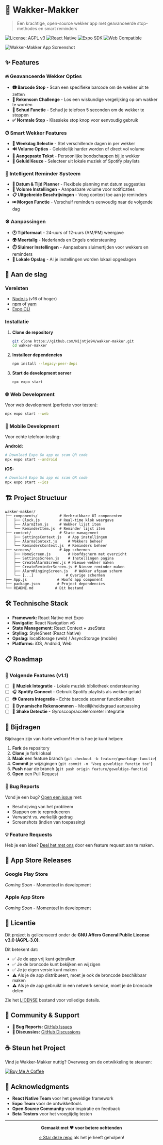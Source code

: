# 🚨 Wakker-Makker

> Een krachtige, open-source wekker app met geavanceerde stop-methodes en smart reminders

[![License: AGPL v3](https://img.shields.io/badge/License-AGPL%20v3-blue.svg)](https://www.gnu.org/licenses/agpl-3.0)
[![React Native](https://img.shields.io/badge/React%20Native-0.74-blue.svg)](https://reactnative.dev/)
[![Expo SDK](https://img.shields.io/badge/Expo%20SDK-51-black.svg)](https://expo.dev/)
[![Web Compatible](https://img.shields.io/badge/Web-Compatible-green.svg)](https://expo.dev/tools#web)

![Wakker-Makker App Screenshot](https://via.placeholder.com/800x400/6200ee/ffffff?text=Wakker-Makker+Screenshots)

## ✨ Features

### 🔥 Geavanceerde Wekker Opties
- **📷 Barcode Stop** - Scan een specifieke barcode om de wekker uit te zetten
- **🧮 Rekensom Challenge** - Los een wiskundige vergelijking op om wakker te worden
- **📱 Schud Functie** - Schud je telefoon 5 seconden om de wekker te stoppen
- **✅ Normale Stop** - Klassieke stop knop voor eenvoudig gebruik

### ⏰ Smart Wekker Features
- **📅 Weekdag Selectie** - Stel verschillende dagen in per wekker
- **🔊 Volume Opties** - Geleidelijk harder worden of direct vol volume
- **💬 Aangepaste Tekst** - Persoonlijke boodschappen bij je wekker
- **🎵 Geluid Keuze** - Selecteer uit lokale muziek of Spotify playlists

### 📝 Intelligent Reminder Systeem
- **📅 Datum & Tijd Planner** - Flexibele planning met datum suggesties
- **🔔 Volume Instellingen** - Aanpasbare volume voor notificaties
- **📋 Uitgebreide Beschrijvingen** - Voeg context toe aan je reminders
- **⏭️ Morgen Functie** - Verschuif reminders eenvoudig naar de volgende dag

### ⚙️ Aanpassingen
- **🕐 Tijdformaat** - 24-uurs of 12-uurs (AM/PM) weergave
- **🌍 Meertalig** - Nederlands en Engels ondersteuning
- **⏱️ Sluimer Instellingen** - Aanpasbare sluimertijden voor wekkers en reminders
- **💾 Lokale Opslag** - Al je instellingen worden lokaal opgeslagen

## 🚀 Aan de slag

### Vereisten
- [Node.js](https://nodejs.org/) (v16 of hoger)
- [npm](https://www.npmjs.com/) of [yarn](https://yarnpkg.com/)
- [Expo CLI](https://docs.expo.dev/get-started/installation/)

### Installatie

1. **Clone de repository**
   ```bash
   git clone https://github.com/Nijntje94/wakker-makker.git
   cd wakker-makker
   ```

2. **Installeer dependencies**
   ```bash
   npm install --legacy-peer-deps
   ```

3. **Start de development server**
   ```bash
   npx expo start
   ```

### 🌐 Web Development
Voor web development (perfecte voor testen):
```bash
npx expo start --web
```

### 📱 Mobile Development
Voor echte telefoon testing:

**Android:**
```bash
# Download Expo Go app en scan QR code
npx expo start --android
```

**iOS:**
```bash
# Download Expo Go app en scan QR code  
npx expo start --ios
```

## 🏗️ Project Structuur

```
wakker-makker/
├── components/          # Herbruikbare UI componenten
│   ├── Clock.js         # Real-time klok weergave
│   ├── AlarmItem.js     # Wekker lijst item
│   └── ReminderItem.js  # Reminder lijst item
├── context/             # State management
│   ├── SettingsContext.js   # App instellingen
│   ├── AlarmsContext.js     # Wekkers beheer
│   └── RemindersContext.js  # Reminders beheer
├── screens/             # App schermen
│   ├── HomeScreen.js        # Hoofdscherm met overzicht
│   ├── SettingsScreen.js    # Instellingen pagina
│   ├── CreateAlarmScreen.js # Nieuwe wekker maken
│   ├── CreateReminderScreen.js # Nieuwe reminder maken
│   ├── AlarmRingingScreen.js   # Wekker afgaan scherm
│   └── [...]               # Overige schermen
├── App.js              # Hoofd app component
├── package.json        # Project dependencies
└── README.md          # Dit bestand
```

## 🛠️ Technische Stack

- **Framework:** React Native met Expo
- **Navigatie:** React Navigation v6
- **State Management:** React Context + useState
- **Styling:** StyleSheet (React Native)
- **Opslag:** localStorage (web) / AsyncStorage (mobile)
- **Platforms:** iOS, Android, Web

## 📋 Roadmap

### 🎯 Volgende Features (v1.1)
- [ ] 🎵 **Muziek Integratie** - Lokale muziek bibliotheek ondersteuning
- [ ] 🎧 **Spotify Connect** - Gebruik Spotify playlists als wekker geluid
- [ ] 📷 **Camera Integratie** - Echte barcode scanner functionaliteit
- [ ] 🔢 **Dynamische Rekensommen** - Moeilijkheidsgraad aanpassing
- [ ] 📱 **Shake Detectie** - Gyroscoop/accelerometer integratie

## 🤝 Bijdragen

Bijdragen zijn van harte welkom! Hier is hoe je kunt helpen:

1. **Fork** de repository
2. **Clone** je fork lokaal
3. **Maak** een feature branch (`git checkout -b feature/geweldige-functie`)
4. **Commit** je wijzigingen (`git commit -m 'Voeg geweldige functie toe'`)
5. **Push** naar de branch (`git push origin feature/geweldige-functie`)
6. **Open** een Pull Request

### 🐛 Bug Reports
Vond je een bug? [Open een issue](https://github.com/Nijntje94/wakker-makker/issues) met:
- Beschrijving van het probleem
- Stappen om te reproduceren
- Verwacht vs. werkelijk gedrag
- Screenshots (indien van toepassing)

### 💡 Feature Requests
Heb je een idee? [Deel het met ons](https://github.com/Nijntje94/wakker-makker/issues) door een feature request aan te maken.

## 📱 App Store Releases

### Google Play Store
*Coming Soon* - Momenteel in development

### Apple App Store  
*Coming Soon* - Momenteel in development

## 📄 Licentie

Dit project is gelicenseerd onder de **GNU Affero General Public License v3.0 (AGPL-3.0)**.

Dit betekent dat:
- ✅ Je de app vrij kunt gebruiken
- ✅ Je de broncode kunt bekijken en wijzigen
- ✅ Je je eigen versie kunt maken
- ⚠️ Als je de app distribueert, moet je ook de broncode beschikbaar maken
- ⚠️ Als je de app gebruikt in een netwerk service, moet je de broncode delen

Zie het [LICENSE](LICENSE) bestand voor volledige details.

## 💬 Community & Support

- **🐛 Bug Reports:** [GitHub Issues](https://github.com/Nijntje94/wakker-makker/issues)
- **💬 Discussies:** [GitHub Discussions](https://github.com/Nijntje94/wakker-makker/discussions)

## ☕ Steun het Project

Vind je Wakker-Makker nuttig? Overweeg om de ontwikkeling te steunen:

[![Buy Me A Coffee](https://img.shields.io/badge/Buy%20Me%20A%20Coffee-Support-orange?style=for-the-badge&logo=buy-me-a-coffee)](https://buymeacoffee.com/nijntje94)

## 🙏 Acknowledgments

- **React Native Team** voor het geweldige framework
- **Expo Team** voor de ontwikkeltools
- **Open Source Community** voor inspiratie en feedback
- **Beta Testers** voor het vroegtijdig testen

---

<div align="center">

**Gemaakt met ❤️ voor betere ochtenden**

[⭐ Star deze repo](https://github.com/Nijntje94/wakker-makker) als het je heeft geholpen!

</div>
